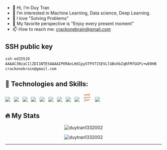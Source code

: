 - 👋 Hi, I’m Duy Tran
- 👀 I’m interested in  Machine Learning, Data science, Deep Learning.
- 🌱 I love "Solving Problems"
- 💞️ My favorite perspective is "Enjoy every present moment"
- 📫 How to reach me: crackonebrain@gmail.com
## SSH public key
```
ssh-ed25519 AAAAC3NzaC1lZDI1NTE5AAAAIPERAnLHd1py5TPXTISEVLlGBohbZqNfMfGGPi+wE0HB crackonebrain@gmail.com
```

## 🎁 Technologies and Skills: 
<img height="27" src="https://user-images.githubusercontent.com/25181517/183423507-c056a6f9-1ba8-4312-a350-19bcbc5a8697.png">&nbsp;&nbsp;
<img height="27" src="https://user-images.githubusercontent.com/25181517/117201156-9a724800-adec-11eb-9a9d-3cd0f67da4bc.png">&nbsp;&nbsp;
<img height="27" src="https://user-images.githubusercontent.com/25181517/192106073-90fffafe-3562-4ff9-a37e-c77a2da0ff58.png">&nbsp;&nbsp;
<img height="27" src="https://user-images.githubusercontent.com/25181517/192158954-f88b5814-d510-4564-b285-dff7d6400dad.png">&nbsp;&nbsp;
<img height="27" src="https://user-images.githubusercontent.com/25181517/183898674-75a4a1b1-f960-4ea9-abcb-637170a00a75.png">&nbsp;&nbsp;
<img height="27" src="https://avatars.githubusercontent.com/u/15658638?s=200&v=4">&nbsp;&nbsp;
<img height="27" src="https://avatars.githubusercontent.com/u/21003710?s=200&v=4">&nbsp;&nbsp;
<img height="27" src="https://user-images.githubusercontent.com/25181517/183896128-ec99105a-ec1a-4d85-b08b-1aa1620b2046.png">&nbsp;&nbsp;
<img height="27" src="https://avatars.githubusercontent.com/u/33467679?s=200&v=4">&nbsp;&nbsp;
<img height="27" src="https://raw.githubusercontent.com/github/explore/a4691f04ff219c1c2aa02fc61fda41aa43f1459a/topics/jupyter-notebook/jupyter-notebook.png">&nbsp;&nbsp;
<img height="27" src="https://raw.githubusercontent.com/scikit-learn/scikit-learn/main/doc/logos/scikit-learn-logo.png">&nbsp;&nbsp;

## 🔥 My Stats
<div align="center"><img height="170em" src="https://github-readme-stats.vercel.app/api/top-langs?username=duytran1332002&show_icons=true&locale=en&layout=compact&&bg_color=30,093028,237A57&title_color=fff&text_color=fff" alt="duytran1332002" />

<img height="170em" src="https://github-readme-stats.vercel.app/api?username=duytran1332002&show_icons=true&icon_color=f5af19&locale=en&&bg_color=30,093028,237A57&title_color=fff&text_color=fff" alt="duytran1332002" /></div>
<hr/>
